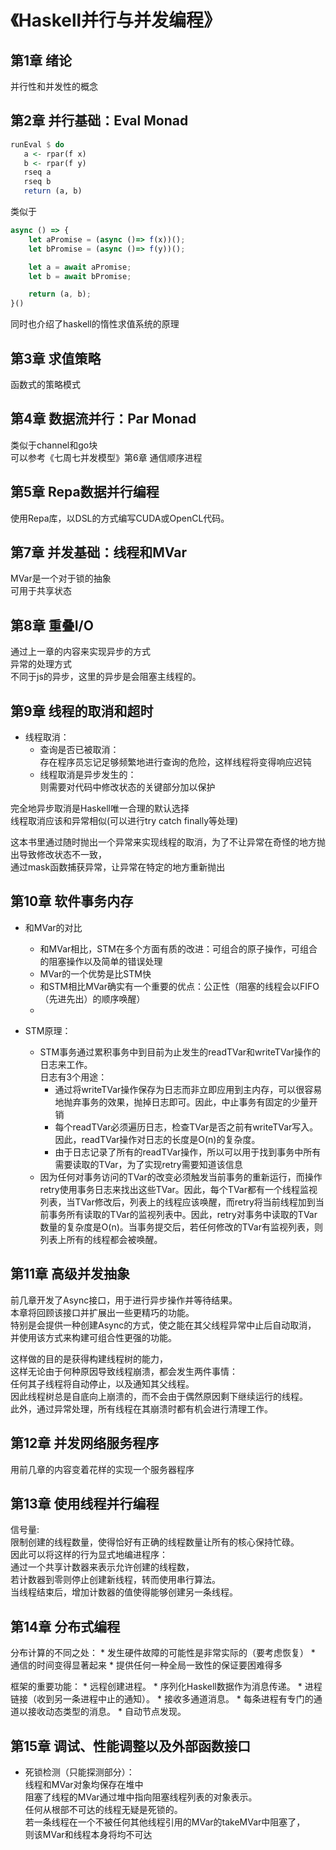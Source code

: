 # 《Haskell并行与并发编程》
## 第1章 绪论
并行性和并发性的概念


## 第2章 并行基础：Eval Monad
```haskell
runEval $ do
   a <- rpar(f x)
   b <- rpar(f y)
   rseq a
   rseq b
   return (a, b)
```
类似于
```javascript
async () => {
    let aPromise = (async ()=> f(x))();
    let bPromise = (async ()=> f(y))();

    let a = await aPromise;
    let b = await bPromise;

    return (a, b);
}()
```

同时也介绍了haskell的惰性求值系统的原理


## 第3章 求值策略
函数式的策略模式



## 第4章 数据流并行：Par Monad
类似于channel和go块<br>
可以参考《七周七并发模型》第6章 通信顺序进程



## 第5章 Repa数据并行编程
使用Repa库，以DSL的方式编写CUDA或OpenCL代码。



## 第7章 并发基础：线程和MVar
MVar是一个对于锁的抽象<br>
可用于共享状态



## 第8章 重叠I/O
通过上一章的内容来实现异步的方式<br>
异常的处理方式<br>
不同于js的异步，这里的异步是会阻塞主线程的。

## 第9章 线程的取消和超时
* 线程取消：
    * 查询是否已被取消：<br>
    存在程序员忘记足够频繁地进行查询的危险，这样线程将变得响应迟钝
    * 线程取消是异步发生的：<br>
    则需要对代码中修改状态的关键部分加以保护

完全地异步取消是Haskell唯一合理的默认选择<br>
线程取消应该和异常相似(可以进行try catch finally等处理)<br>

这本书里通过随时抛出一个异常来实现线程的取消，为了不让异常在奇怪的地方抛出导致修改状态不一致，<br>
通过mask函数捕获异常，让异常在特定的地方重新抛出

## 第10章 软件事务内存
* 和MVar的对比
    * 和MVar相比，STM在多个方面有质的改进：可组合的原子操作，可组合的阻塞操作以及简单的错误处理
    * MVar的一个优势是比STM快
    * 和STM相比MVar确实有一个重要的优点：公正性（阻塞的线程会以FIFO（先进先出）的顺序唤醒）
    * 

* STM原理：
    * STM事务通过累积事务中到目前为止发生的readTVar和writeTVar操作的日志来工作。<br>
    日志有3个用途：
        * 通过将writeTVar操作保存为日志而非立即应用到主内存，可以很容易地抛弃事务的效果，抛掉日志即可。因此，中止事务有固定的少量开销
        * 每个readTVar必须遍历日志，检查TVar是否之前有writeTVar写入。因此，readTVar操作对日志的长度是O(n)的复杂度。
        * 由于日志记录了所有的readTVar操作，所以可以用于找到事务中所有需要读取的TVar，为了实现retry需要知道该信息
    * 因为任何对事务访问的TVar的改变必须触发当前事务的重新运行，而操作retry使用事务日志来找出这些TVar。因此，每个TVar都有一个线程监视列表，当TVar修改后，列表上的线程应该唤醒，而retry将当前线程加到当前事务所有读取的TVar的监视列表中。因此，retry对事务中读取的TVar数量的复杂度是O(n)。当事务提交后，若任何修改的TVar有监视列表，则列表上所有的线程都会被唤醒。

## 第11章 高级并发抽象
前几章开发了Async接口，用于进行异步操作并等待结果。<br>
本章将回顾该接口并扩展出一些更精巧的功能。<br>
特别是会提供一种创建Async的方式，使之能在其父线程异常中止后自动取消，<br>
并使用该方式来构建可组合性更强的功能。

这样做的目的是获得构建线程树的能力，<br>
这样无论由于何种原因导致线程崩溃，都会发生两件事情：<br>
任何其子线程将自动停止，以及通知其父线程。<br>
因此线程树总是自底向上崩溃的，而不会由于偶然原因剩下继续运行的线程。<br>
此外，通过异常处理，所有线程在其崩溃时都有机会进行清理工作。

## 第12章 并发网络服务程序
用前几章的内容变着花样的实现一个服务器程序

## 第13章 使用线程并行编程
信号量:<br>
限制创建的线程数量，使得恰好有正确的线程数量让所有的核心保持忙碌。<br>
因此可以将这样的行为显式地编进程序：<br>
通过一个共享计数器来表示允许创建的线程数，<br>
若计数器到零则停止创建新线程，转而使用串行算法。<br>
当线程结束后，增加计数器的值使得能够创建另一条线程。

## 第14章 分布式编程
分布计算的不同之处：
    * 发生硬件故障的可能性是非常实际的（要考虑恢复）
    * 通信的时间变得显著起来
    * 提供任何一种全局一致性的保证要困难得多

框架的重要功能：
    * 远程创建进程。
    * 序列化Haskell数据作为消息传递。
    * 进程链接（收到另一条进程中止的通知）。
    * 接收多通道消息。
    * 每条进程有专门的通道以接收动态类型的消息。
    * 自动节点发现。

## 第15章 调试、性能调整以及外部函数接口
* 死锁检测（只能探测部分）：<br>
线程和MVar对象均保存在堆中<br>
阻塞了线程的MVar通过堆中指向阻塞线程列表的对象表示。<br>
任何从根部不可达的线程无疑是死锁的。<br>
若一条线程在一个不被任何其他线程引用的MVar的takeMVar中阻塞了，<br>
则该MVar和线程本身将均不可达
